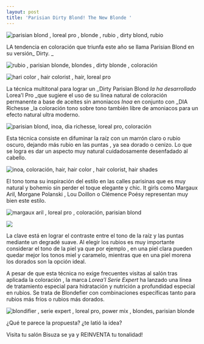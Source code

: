 ```yaml
---
layout: post
title: 'Parisian Dirty Blond! The New Blonde '
---
```

![parisian blond , loreal pro , blonde , rubio , dirty blond, rubio](/img/uploads/parisianblonde2.jpg)

LA tendencia en coloración que triunfa este año se llama Parisian Blond en su versión_ Dirty. _

![rubio , parisian blonde, blondes , dirty blonde , coloración](/img/uploads/parisian1.jpg)

![hari color , hair colorist , hair, loreal pro](/img/uploads/parisian2.jpg)

La técnica multitonal para lograr un _Dirty Parisian Blond _la ha desarrollado_ Lorea'l Pro _que sugiere el uso de su línea natural de coloración permanente a base de aceites sin amoniacos _Inoa_ en conjunto con _DIA Richesse _la coloración tono sobre tono también libre de amoniacos para un efecto natural ultra moderno. 

![parisian blond, inoa, dia richesse, loreal pro, coloración](/img/uploads/parisian3.jpg)

Esta técnica consiste en difuminar la raíz con un marrón claro o rubio oscuro, dejando más rubio en las puntas , ya sea dorado o cenizo. Lo que se logra es dar un aspecto muy natural cuidadosamente desenfadado al cabello. 

![inoa, coloración, hair, hair color , hair colorist, hair shades](/img/uploads/50257203_2528328270542997_5844112556003688448_n.jpg)

El tono toma su inspiración del estilo en las calles parisinas que es muy natural y bohemio sin perder el toque elegante y chic.  It girls como Margaux Aril, Morgane Polanski , Lou Doillon o Clémence Poésy representan muy bien este estilo.

![margaux aril , loreal pro , coloración, parisian blond ](/img/uploads/parisian6.jpg)

![](/img/uploads/parisian4.jpg)

La clave está en lograr el contraste entre el tono de la raíz y las puntas mediante un degradé suave. Al elegir los rubios es muy importante considerar el tono de la piel ya que por ejemplo , en una piel clara pueden quedar mejor los tonos miel y caramelo, mientras que en una piel morena los dorados son la opción ideal. 

A pesar de que esta técnica no exige  frecuentes visitas al salón tras aplicada la coloración , la marca _Lorea'l_  _Serie Expert_ ha lanzado una línea de tratamiento especial para hidratación y nutrición a profundidad especial en rubios. Se trata de Blondefier con combinaciones específicas tanto para rubios más fríos o rubios más dorados.

![blondifier , serie expert , loreal pro, power mix , blondes, parisian blonde ](/img/uploads/blondifier.jpg)

¿Qué te parece la propuesta? ¿te latió la idea?

Visita tu salón Bisuza se ya y REINVENTA tu tonalidad!
